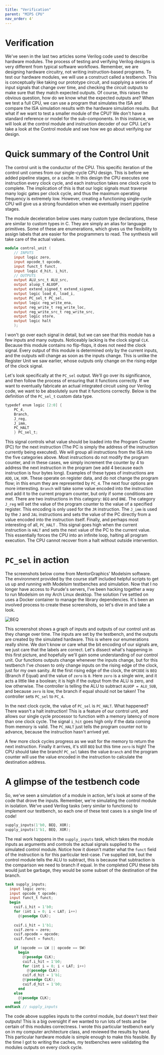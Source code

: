 ```yaml
---
title: "Verification"
parent: "MIPS CPU"
nav_order: 4'
---
```


# Verification
We've seen in the last two articles some Verilog code used to describe hardware modules. The process of testing and verifying Verilog designs is very different from typical software workflows. Remember, we are designing hardware circuitry, not writing instruction-based programs. To test our hardware modules, we will use a construct called a testbench. This is conceptually like taking our prototype circuit, and supplying a series of input signals that change over time, and checking the circuit outputs to make sure that they match expected outputs. Of course, this raises the obvious question, how do we know what the expected outputs are? When we test a full CPU, we can use a program that simulates the ISA and compare the ISA simulation results with the hardware simulation results. But what if we want to test a smaller module of the CPU? We don't have a standard reference or model for the sub-components. In this instance, we will look at the control module and instruction decoder of our CPU. Let's take a look at the Control module and see how we go about verifying our design.


# Quick summary of the Control Unit
The control unit is the conductor of the CPU. This specific iteration of the control unit comes from our single-cycle CPU design. This is before we added pipeline stages, or a cache. In this design the CPU executes one instruction every clock cycle, and each instruction takes one clock cycle to complete. The implication of this is that our logic signals must traverse many logic gates per clock cycle, and thus the maximum operating frequency is extremely low. However, creating a functioning single-cycle CPU will give us a strong foundation when we eventually insert pipeline stages.

The module deceleration below uses many custom type declarations, these are similar to custom types in C. They are simply an alias for language primitives. Some of these are enumerations, which gives us the flexibility to assign labels that are easier for the programmers to read. The synthesis will take care of the actual values.

```verilog
module control_unit (
	// INPUTS
	input logic zero,
	input opcode_t opcode, 
	input funct_t funct,
	input logic d_hit, i_hit,
	// OUTPUTS
	output ALU_src_t ALU_src, 
	output aluop_t ALUOP,
	output extend_signed_t extend_signed,
	output logic load_d, load_i,
	output PC_sel_t PC_sel,
	output logic reg_write_ena, 
	output reg_write_t reg_write_loc, 
	output reg_write_src_t reg_write_src,
	output logic store,
	output logic halt
	);
```

I won't go over each signal in detail, but we can see that this module has a few inputs and many outputs. Noticeably lacking is the clock signal ```CLK```. Because this module contains no flip-flops, it does not need the clock signal. Every output of this module is determined only by the current inputs, and the outputs will change as soon as the inputs change. This is unlike the Register Unit we saw earlier, whose outputs only change on the rising edge of the clock signal.

Let's look specifically at the ```PC_sel``` output. We'll go over its significance, and then follow the process of ensuring that it functions correctly. If we want to eventually fabricate an actual integrated circuit using our Verilog code, we want to be absolutely sure that it functions correctly. Below is the definition of the ```PC_sel_t``` custom data type.

```verilog
typedef enum logic [2:0] {
	PC_4,
	Branch,
	J_reg,
	J_imm,
	PC_HALT
	} PC_sel_t;
```

This signal controls what value should be loaded into the Program Counter (PC) for the next instruction (The PC is simply the address of the instruction currently being executed). We will group all instructions from the ISA into the five categories above. Most instructions do not modify the program counter, and in these cases, we simply increment the counter by 4 to address the next instruction in the program (we add 4 because each instruction is four bytes long). Examples of these types of instructions are ```ADD```, ```LW```, ```XOR```. These operate on register data, and do not change the program flow; in this enum they are represented by ```PC_4```. The next four options are more interesting. ```Branch``` will take some value encoded into the instruction and add it to the current program counter, but only if some conditions are met. There are two instructions in this category: ```BEQ``` and ```BNE```.  The category ```J_reg``` will set the value of the program counter to the value of a specified register. This encoding is only used for the ```JR``` instruction. The ```J_imm``` is used by the ```J``` and ```JAL``` instructions and sets the value of the PC directly from a value encoded into the instruction itself. Finally, and perhaps most interesting of all, ```PC_HALT``` . This signal goes high when the current instruction is ```HALT``` and sets the next value of the PC to the current value. This essentially forces the CPU into an infinite loop, halting all program execution. The CPU cannot recover from a halt without outside intervention.

# ```PC_sel``` in action

The screenshots below come from MentorGraphics' Modelsim software. The environment provided by the course staff included helpful scripts to get us up and running with Modelsim testbenches and simulation. Now that I no longer have access to Purude's servers, I've been hacking together a way to run Modelsim on my Arch Linux desktop. The solution I've settled on uses a Docker container to manage the library dependencies. It's been an involved process to create these screenshots, so let's dive in and take a look.

![BEQ](../media/mips-cpu-control-unit-tb-BEQ.png)

This screenshot shows a graph of inputs and outputs of our control unit as they change over time. The inputs are set by the testbench, and the outputs are created by the simulated hardware. This is where our enumerations really shine. We don't know or care what the bit encoding of our signals are, we just care that the labels are correct. Let's dissect what's happening in this first picture, and hopefully we'll gain some understanding of our control unit. Our functions outputs change whenever the inputs change, but for this testbench I've chosen to only change inputs on the rising edge of the clock, just for my own sanity. At the first rising edge of the clock, the ```OPCODE``` is ```BEQ``` (Branch if Equal) and the value of ```zero``` is ```0```. Here ```zero``` is a single wire, and it acts a little like a boolean; it is high if the output from the ALU is zero, and low otherwise. The controller is telling the ALU to subtract ```ALUOP = ALU_SUB```, and because ```zero``` is low, the branch if equal should not be taken! The controller sets ```PC_sel``` to ```PC_4```.

In the next clock cycle, the value of ```PC_sel``` is ```PC_HALT```. What happened? There wasn't a halt instruction! This is a feature of our control unit, and allows our single cycle processor to function with a memory latency of more than one clock cycle. The signal ```i_hit``` goes high only if the data coming from memory is valid. The ```PC_HALT``` just tells the program counter not to advance, because the instruction hasn't arrived yet.

A few more clock cycles progress as we wait for the memory to return the next instruction. Finally it arrives, it's still ```BEQ``` but this time ```zero``` is high! The CPU should take the branch! ```PC_sel``` takes the value ```Branch``` and the program counter will use the value encoded in the instruction to calculate the destination address.

# A glimpse of the testbench code

So, we've seen a simulation of a module in action, let's look at some of the code that drove the inputs. Remember, we're simulating the control module in isolation. We've used Verilog tasks (very similar to functions) to implement our testbench, so each one of these test cases is a single line of code!

```verilog
supply_inputs(1'b0, BEQ, XOR);
supply_inputs(1'b1, BEQ, XOR);
```

The real work happens in the ```supply_inputs``` task, which takes the module inputs as arguments and controls the actual signals supplied to the simulated control module.
Notice how it doesn't matter what the ```funct``` field of the instruction is for this particular test-case. I've supplied ```XOR```, but the control module tells the ALU to subtract, this is because that subtraction is the comparison we need to branch if equal. In the completed CPU these bits would just be garbage, they would be some subset of the destination of the branch.

```verilog
task supply_inputs;
  input logic zero;
  input opcode_t opcode;
  input funct_t funct;
  begin
    cuif.i_hit = 1'b0;
    for (int i = 0; i < LAT; i++)
	  @(posedge CLK);
	  
    cuif.i_hit = 1'b1;
    cuif.zero = zero;
    cuif.opcode = opcode;
    cuif.funct = funct;
     
    if (opcode == LW || opcode == SW)
      begin
        @(posedge CLK);
        cuif.i_hit = 1'b0;
        for (int i = 0; i < LAT; i++)
          @(posedge CLK);
        cuif.d_hit = 1'b1;
        @(posedge CLK);
        cuif.d_hit = 1'b0;
      end
    else
      @(posedge CLK);
	end
endtask // supply_inputs
```

The code above supplies inputs to the control module, but doesn't test their outputs! This is a big oversight if we wanted to run lots of tests and be certain of this modules correctness. I wrote this particular testbench early on in my computer architecture class, and reviewed the results by hand. This particular hardware module is simple enough to make this feasible. By the time I got to writing the caches, my testbenches were validating the modules outputs on every clock cycle.
